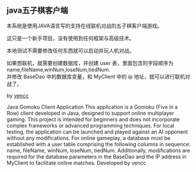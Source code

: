 ## java五子棋客户端

本系统是使用JAVA语言写的支持在线联机对战的五子棋客户端游戏。

这只是一个新手项目，没有使用到任何框架与高级技术。

本地测试不需要修改任何东西就可以启动并玩人机对战。

如果想联机，就需要创建数据库，并创建 user 表，里面包含的字段顺序为 name,fileName,winNum,loseNum,tiedNum.  
并修改 BaseDao 中的数据库变量，和 MyClient 中的 ip 地址，就可以进行联机对战了。

by [vencc](https://github.com/vencc/game)




 Java Gomoku Client Application
This application is a Gomoku (Five in a Row) client developed in Java, designed to support online multiplayer gaming.
This project is intended for beginners and does not incorporate complex frameworks or advanced programming techniques.
For local testing, the application can be launched and played against an AI opponent without any modifications.
For online gameplay, a database must be established with a user table comprising the following columns in sequence: name, fileName, winNum, loseNum, tiedNum. Additionally, modifications are required for the database parameters in the BaseDao and the IP address in MyClient to facilitate online matches.
Developed by vencc
